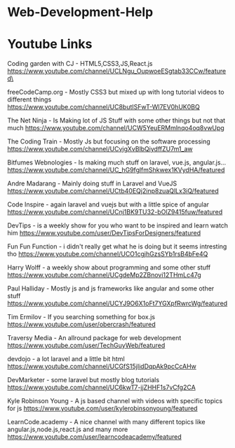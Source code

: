 # Web-Development-Help

# Youtube Links

Coding garden with CJ - HTML5,CSS3,JS,React.js\
https://www.youtube.com/channel/UCLNgu_OupwoeESgtab33CCw/featured\

freeCodeCamp.org - Mostly CSS3 but mixed up with long tutorial videos to different things\
https://www.youtube.com/channel/UC8butISFwT-Wl7EV0hUK0BQ

The Net Ninja - Is Making lot of JS Stuff with some other things but not that much
https://www.youtube.com/channel/UCW5YeuERMmlnqo4oq8vwUpg

The Coding Train - Mostly Js but focusing on the software processing
https://www.youtube.com/channel/UCvjgXvBlbQiydffZU7m1_aw

Bitfumes Webnologies - Is making much stuff on laravel, vue.js, angular.js...
https://www.youtube.com/channel/UC_hG9fglfmShkwex1KVydHA/featured

Andre Madarang - Mainly doing stuff in Laravel and VueJS
https://www.youtube.com/channel/UCtb40EQj2inp8zuaQlLx3iQ/featured

Code Inspire - again laravel and vuejs but with a little spice of angular
https://www.youtube.com/channel/UCnj1BK9TU32-bOlZ9415fuw/featured

DevTips - is a weekly show for you who want to be inspired and learn watch him
https://www.youtube.com/user/DevTipsForDesigners/featured

Fun Fun Function - i didn't really get what he is doing but it seems intresting tho 
https://www.youtube.com/channel/UCO1cgjhGzsSYb1rsB4bFe4Q

Harry Wolff - a weekly show about programming and some other stuff
https://www.youtube.com/channel/UCgdeMp2ZBnovi12THmLc47g

Paul Halliday - Mostly js and js frameworks like angular and some other stuff
https://www.youtube.com/channel/UCYJ9O6X1oFt7YGXpfRwrcWg/featured

Tim Ermilov - If you searching something for box.js
https://www.youtube.com/user/obercrash/featured

Traversy Media - An allround package for web development
https://www.youtube.com/user/TechGuyWeb/featured

devdojo - a lot laravel and a little bit html
https://www.youtube.com/channel/UCGfS15jIidDqpAk9pcCcAHw

DevMarketer - some laravel but mostly blog tutorials
https://www.youtube.com/channel/UC6kwT7-jjZHHF1s7vCfg2CA

Kyle Robinson Young - A js based channel with videos with specific topics for js
https://www.youtube.com/user/kylerobinsonyoung/featured

LearnCode.academy - A nice channel with many different topics like angular.js,node.js,react.js and many more
https://www.youtube.com/user/learncodeacademy/featured
